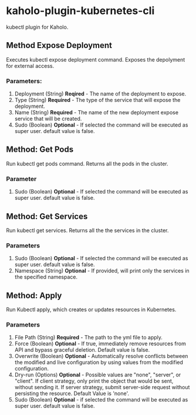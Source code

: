 # kaholo-plugin-kubernetes-cli
kubectl plugin for Kaholo.

## Method Expose Deployment
Executes kubectl expose deployment command. Exposes the depolyment for external access.

### Parameters:
1. Deployment (String) **Reqired** - The name of the deployment to expose.
2. Type (String) **Required** - The type of the service that will expose the deployment.
3. Name (String) **Required** - The name of the new deployment expose service that will be created.
4. Sudo (Boolean) **Optional** - If selected the command will be executed as super user. default value is false.

## Method: Get Pods
Run kubectl get pods command. Returns all the pods in the cluster.

### Parameter
1. Sudo (Boolean) **Optional** - If selected the command will be executed as super user. default value is false.

## Method: Get Services
Run kubectl get services. Returns all the the services in the cluster.

### Parameters
1. Sudo (Boolean) **Optional** - If selected the command will be executed as super user. default value is false.
2. Namespace (String) **Optional** - If provided, will print only the services in the specified namespace.

## Method: Apply
Run Kubectl apply, which creates or updates resources in Kubernetes.

### Parameters
1. File Path (String) **Required** - The path to the yml file to apply.
2. Force (Boolean) **Optional** - If true, immediately remove resources from API and bypass graceful deletion. Default value is false.
3. Overwrite (Boolean) **Optional** - Automatically resolve conflicts between the modified and live configuration by using values from the modified configuration.
4. Dry-run (Options) **Optional** - 	Possible values are "none", "server", or "client". If client strategy, only print the object that would be sent, without sending it. If server strategy, submit server-side request without persisting the resource. Default Value is 'none'.
5. Sudo (Boolean) **Optional** - if selected the command will be executed as super user. default value is false.
